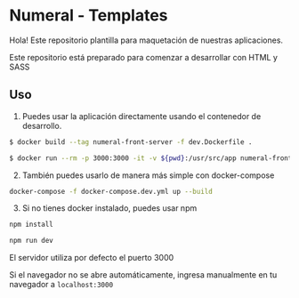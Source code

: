 # Numeral - Templates

Hola! Este repositorio plantilla para maquetación de nuestras aplicaciones.

Este repositorio está preparado para comenzar a desarrollar con HTML y SASS

## Uso

1. Puedes usar la aplicación directamente usando el contenedor de desarrollo.

```bash
$ docker build --tag numeral-front-server -f dev.Dockerfile .
```

```bash
$ docker run --rm -p 3000:3000 -it -v ${pwd}:/usr/src/app numeral-front-server
```

2. También puedes usarlo de manera más simple con docker-compose

```bash
docker-compose -f docker-compose.dev.yml up --build
```

3. Si no tienes docker instalado, puedes usar npm

```bash
npm install
```

```bash
npm run dev
```

El servidor utiliza por defecto el puerto 3000

Si el navegador no se abre automáticamente, ingresa manualmente en tu navegador a `localhost:3000`
